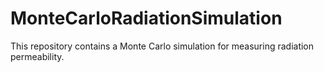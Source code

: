 # MonteCarloRadiationSimulation
This repository contains a Monte Carlo simulation for measuring radiation permeability.
